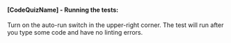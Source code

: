 #### [CodeQuizName] - Running the tests:
Turn on the auto-run switch in the upper-right corner. The test will run after you type some code and have no linting errors.